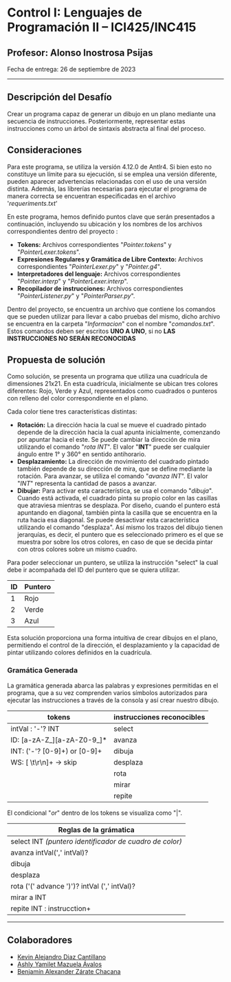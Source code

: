 # Control I: Lenguajes de Programación II – ICI425/INC415

## Profesor: Alonso Inostrosa Psijas
Fecha de entrega: 26 de septiembre de 2023

-------------------------
## Descripción del Desafío

Crear un programa capaz de generar un dibujo en un plano mediante una secuencia de instrucciones. Posteriormente, representar estas instrucciones como un árbol de sintaxis abstracta al final del proceso.

## Consideraciones
Para este programa, se utiliza la versión 4.12.0 de Antlr4. Si bien esto no constituye un límite para su ejecución, si se emplea una versión diferente, pueden aparecer advertencias relacionadas con el uso de una versión distinta. Además, las librerías necesarias para ejecutar el programa de manera correcta se encuentran especificadas en el archivo '_requeriments.txt_'

En este programa, hemos definido puntos clave que serán presentados a continuación, incluyendo su ubicación y los nombres de los archivos correspondientes dentro del proyecto :
* **Tokens:** Archivos correspondientes "_Pointer.tokens_" y "_PointerLexer.tokens_".
* **Expresiones Regulares y Gramática de Libre Contexto:** Archivos correspondientes "_PointerLexer.py_" y "_Pointer.g4_".
* **Interpretadores del lenguaje:** Archivos correspondientes "_Pointer.interp_" y "_PointerLexer.interp_".
* **Recopilador de instrucciones:** Archivos correspondientes "_PointerListener.py_" y "_PointerParser.py_".

Dentro del proyecto, se encuentra un archivo que contiene los comandos que se pueden utilizar para llevar a cabo pruebas del mismo, dicho archivo se encuentra en la carpeta  "_Informacion_" con el nombre "_comandos.txt_". Estos comandos deben ser escritos **UNO A UNO**, si no **LAS INSTRUCCIONES NO SERÁN RECONOCIDAS**

## Propuesta de solución
Como solución, se presenta un programa que utiliza una cuadrícula de dimensiones 21x21. En esta cuadrícula, inicialmente se ubican tres colores diferentes: Rojo, Verde y Azul, representados como cuadrados o punteros con relleno del color correspondiente en el plano.

Cada color tiene tres características distintas:

* **Rotación:** La dirección hacia la cual se mueve el cuadrado pintado depende de la dirección hacia la cual apunta inicialmente, comenzando por apuntar hacia el este. Se puede cambiar la dirección de mira utilizando el comando "_rota INT_". El valor "**INT**" puede ser cualquier ángulo entre 1° y 360° en sentido antihorario.
* **Desplazamiento:** La dirección de movimiento del cuadrado pintado también depende de su dirección de mira, que se define mediante la rotación. Para avanzar, se utiliza el comando "_avanza INT_". El valor "*INT*" representa la cantidad de pasos a avanzar.
* **Dibujar:** Para activar esta característica, se usa el comando "_dibuja_". Cuando está activada, el cuadrado pinta su propio color en las casillas que atraviesa mientras se desplaza. Por diseño, cuando el puntero está apuntando en diagonal, también pinta la casilla que se encuentra en la ruta hacia esa diagonal. Se puede desactivar esta característica utilizando el comando "desplaza". Así mismo los trazos del dibujo tienen jerarquías, es decir, el puntero que es seleccionado primero es el que se muestra por sobre los otros colores, en caso de que se decida pintar con otros colores sobre un mismo cuadro.

Para poder seleccionar un puntero, se utiliza la instrucción "select" la cual debe ir acompañada del ID del puntero que se quiera utilizar.

|ID| Puntero   |          
|------------------|------------------|
|1 |    Rojo        |           
|2 |    Verde       |           
|3 |    Azul        |          

Esta solución proporciona una forma intuitiva de crear dibujos en el plano, permitiendo el control de la dirección, el desplazamiento y la capacidad de pintar utilizando colores definidos en la cuadrícula.
  
### Gramática Generada
La gramática generada abarca las palabras y expresiones permitidas en el programa, que a su vez comprenden varios símbolos autorizados para ejecutar las instrucciones a través de la consola y así crear nuestro dibujo.

|tokens| instrucciones reconocibles   |          
|------------------|------------------|
|intVal : '-'? INT |    select        |           
|ID: [a-zA-Z_][a-zA-Z0-9_]*|    avanza        |           
|INT: ('-'? [0-9]+) or [0-9]+ |    dibuja        |          
|WS: [ \t\r\n]+ -> skip      |    desplaza      |    
|                          |    rota          | 
|                          |    mirar         | 
|                          |    repite        | 


El condicional "_or_" dentro de los tokens se visualiza como "|".

| Reglas de la grámatica |       
|------------------------|
| select INT _(puntero identificador de cuadro de color)_          |  
| avanza intVal(',' intVal)?          | 
| dibuja           | 
| desplaza         | 
| rota ('(' advance ')')? intVal (',' intVal)?             | 
| mirar a INT          | 
| repite INT : instrucction+          | 

-------------------------

## Colaboradores

- [Kevin Alejandro Diaz Cantillano](https://github.com/ixyz022)
- [Ashly Yamilet Mazuela Ávalos](https://github.com/ashlyMazuela)
- [Benjamín Alexander Zárate Chacana](https://github.com/ZarateBenjamin)
